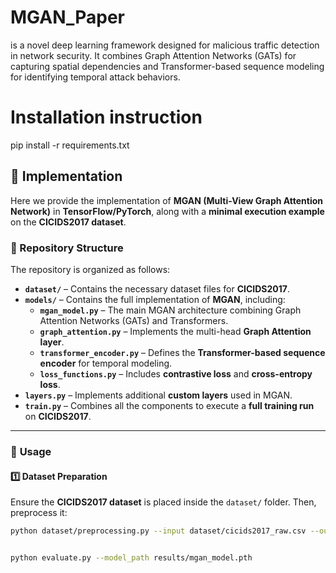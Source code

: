 # MGAN_Paper
is a novel deep learning framework designed for malicious traffic detection in network security. It combines Graph Attention Networks (GATs) for capturing spatial dependencies and Transformer-based sequence modeling for identifying temporal attack behaviors. 
# Installation instruction
pip install -r requirements.txt

## 🚀 Implementation

Here we provide the implementation of **MGAN (Multi-View Graph Attention Network)** in **TensorFlow/PyTorch**, along with a **minimal execution example** on the **CICIDS2017 dataset**.

### 📁 Repository Structure
The repository is organized as follows:

- **`dataset/`** – Contains the necessary dataset files for **CICIDS2017**.
- **`models/`** – Contains the full implementation of **MGAN**, including:
  - **`mgan_model.py`** – The main MGAN architecture combining Graph Attention Networks (GATs) and Transformers.
  - **`graph_attention.py`** – Implements the multi-head **Graph Attention layer**.
  - **`transformer_encoder.py`** – Defines the **Transformer-based sequence encoder** for temporal modeling.
  - **`loss_functions.py`** – Includes **contrastive loss** and **cross-entropy loss**.
- **`layers.py`** – Implements additional **custom layers** used in MGAN.
- **`train.py`** – Combines all the components to execute a **full training run** on **CICIDS2017**.

---

### 🔧 **Usage**
#### **1️⃣ Dataset Preparation**
Ensure the **CICIDS2017 dataset** is placed inside the `dataset/` folder. Then, preprocess it:
```bash
python dataset/preprocessing.py --input dataset/cicids2017_raw.csv --output dataset/cicids2017_processed.csv --normalize --encode_labels


python evaluate.py --model_path results/mgan_model.pth

